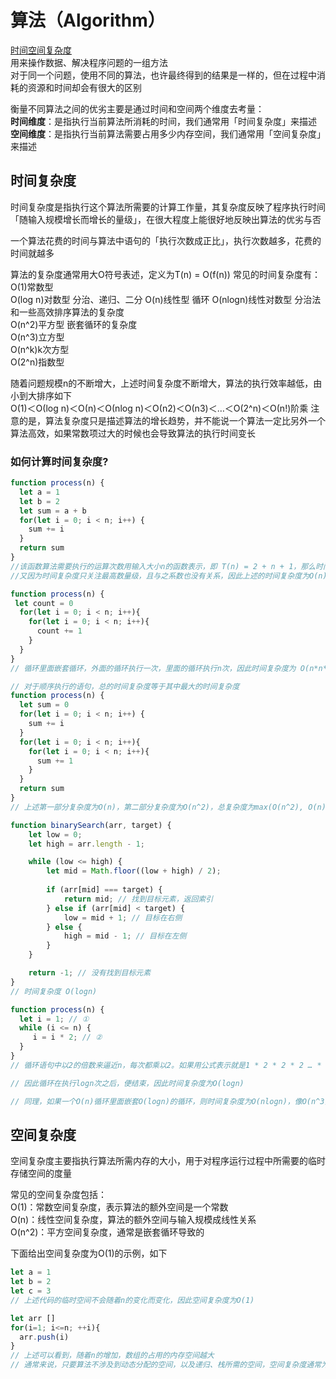 # 算法（Algorithm）
[时间空间复杂度](https://github.com/biaochenxuying/blog/issues/29)  
用来操作数据、解决程序问题的一组方法  
对于同一个问题，使用不同的算法，也许最终得到的结果是一样的，但在过程中消耗的资源和时间却会有很大的区别  

衡量不同算法之间的优劣主要是通过时间和空间两个维度去考量：  
**时间维度**：是指执行当前算法所消耗的时间，我们通常用「时间复杂度」来描述  
**空间维度**：是指执行当前算法需要占用多少内存空间，我们通常用「空间复杂度」来描述  

## 时间复杂度
时间复杂度是指执行这个算法所需要的计算工作量，其复杂度反映了程序执行时间「随输入规模增长而增长的量级」，在很大程度上能很好地反映出算法的优劣与否  

一个算法花费的时间与算法中语句的「执行次数成正比」，执行次数越多，花费的时间就越多  

算法的复杂度通常用大O符号表述，定义为T(n) = O(f(n))
常见的时间复杂度有：  
O(1)常数型  
O(log n)对数型  分治、递归、二分
O(n)线性型  循环
O(nlogn)线性对数型  分治法和一些高效排序算法的复杂度  
O(n^2)平方型  嵌套循环的复杂度  
O(n^3)立方型  
O(n^k)k次方型  
O(2^n)指数型  

随着问题规模n的不断增大，上述时间复杂度不断增大，算法的执行效率越低，由小到大排序如下  
Ο(1)＜Ο(log n)＜Ο(n)＜Ο(nlog n)＜Ο(n2)＜Ο(n3)＜…＜Ο(2^n)＜Ο(n!)阶乘
注意的是，算法复杂度只是描述算法的增长趋势，并不能说一个算法一定比另外一个算法高效，如果常数项过大的时候也会导致算法的执行时间变长

### 如何计算时间复杂度?
```js
function process(n) {
  let a = 1
  let b = 2
  let sum = a + b
  for(let i = 0; i < n; i++) {
    sum += i
  }
  return sum
}
//该函数算法需要执行的运算次数用输入大小n的函数表示，即 T(n) = 2 + n + 1，那么时间复杂度为O(n + 3)
//又因为时间复杂度只关注最高数量级，且与之系数也没有关系，因此上述的时间复杂度为O(n)
```
```js
function process(n) {
 let count = 0
  for(let i = 0; i < n; i++){
    for(let i = 0; i < n; i++){
      count += 1
    }
  }
}
// 循环里面嵌套循环，外面的循环执行一次，里面的循环执行n次，因此时间复杂度为 O(n*n*1 + 2) = O(n^2)
```
```js
// 对于顺序执行的语句，总的时间复杂度等于其中最大的时间复杂度
function process(n) {
  let sum = 0
  for(let i = 0; i < n; i++) {
    sum += i
  }
  for(let i = 0; i < n; i++){
    for(let i = 0; i < n; i++){
      sum += 1
    }
  }
  return sum
}
// 上述第一部分复杂度为O(n)，第二部分复杂度为O(n^2)，总复杂度为max(O(n^2), O(n)) = O(n^2)
```
```js
function binarySearch(arr, target) {
    let low = 0;
    let high = arr.length - 1;

    while (low <= high) {
        let mid = Math.floor((low + high) / 2);
        
        if (arr[mid] === target) {
            return mid; // 找到目标元素，返回索引
        } else if (arr[mid] < target) {
            low = mid + 1; // 目标在右侧
        } else {
            high = mid - 1; // 目标在左侧
        }
    }

    return -1; // 没有找到目标元素
} 
// 时间复杂度 O(logn)
```
```js
function process(n) {
  let i = 1; // ①
  while (i <= n) {
     i = i * 2; // ②
  }
}
// 循环语句中以2的倍数来逼近n，每次都乘以2。如果用公式表示就是1 * 2 * 2 * 2 … * 2 <=n，也就是说2的x次方小于等于n时会执行循环体，记作2^x <= n，于是得出x<=logn

// 因此循环在执行logn次之后，便结束，因此时间复杂度为O(logn)

// 同理，如果一个O(n)循环里面嵌套O(logn)的循环，则时间复杂度为O(nlogn)，像O(n^3)无非也就是嵌套了三层O(n)循环
```

## 空间复杂度
空间复杂度主要指执行算法所需内存的大小，用于对程序运行过程中所需要的临时存储空间的度量  

常见的空间复杂度包括：  
O(1)：常数空间复杂度，表示算法的额外空间是一个常数  
O(n)：线性空间复杂度，算法的额外空间与输入规模成线性关系  
O(n^2)：平方空间复杂度，通常是嵌套循环导致的  

下面给出空间复杂度为O(1)的示例，如下
```js
let a = 1
let b = 2
let c = 3
// 上述代码的临时空间不会随着n的变化而变化，因此空间复杂度为O(1)
```
```js
let arr []
for(i=1; i<=n; ++i){
  arr.push(i)
}
// 上述可以看到，随着n的增加，数组的占用的内存空间越大
// 通常来说，只要算法不涉及到动态分配的空间，以及递归、栈所需的空间，空间复杂度通常为O(1)，一个一维数组a[n]，空间复杂度O(n)，二维数组为O(n^2)
```